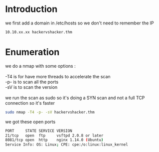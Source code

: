 # Introduction

we first add a domain in /etc/hosts so we don't need to remember the IP
```bash
10.10.xx.xx hackervshacker.thm
```

# Enumeration

we do a nmap with some options :\
\
-T4 is for have more threads to accelerate the scan\
-p- is to scan all the ports\
-sV is to scan the version\
\
we run the scan as sudo so it's doing a SYN scan and not a full TCP connection so it's faster

```bash
sudo nmap -T4 -p- -sV hackervshacker.thm
```

we got these open ports
```bash
PORT     STATE SERVICE VERSION
21/tcp   open  ftp     vsftpd 2.0.8 or later
8081/tcp open  http    nginx 1.14.0 (Ubuntu)
Service Info: OS: Linux; CPE: cpe:/o:linux:linux_kernel
```
